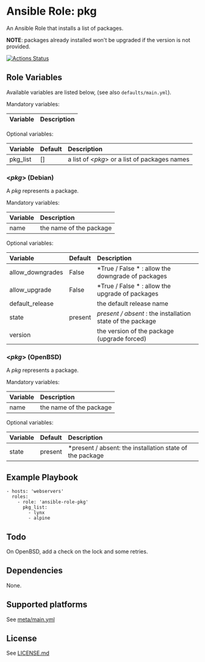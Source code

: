 # Ansible Role: pkg

An Ansible Role that installs a list of packages.

**NOTE**: packages already installed won't be upgraded if the version is not provided.

[![Actions Status](https://github.com/tristan-weil/ansible-role-pkg/workflows/molecule/badge.svg?branch=master)](https://github.com/tristan-weil/ansible-role-pkg/actions)

## Role Variables

Available variables are listed below, (see also `defaults/main.yml`).

Mandatory variables:

| Variable      | Description |
| :------------ | :---------- |

Optional variables:

| Variable      | Default | Description |
| :------------ | :------ | :---------- |
| pkg_list      | []      | a list of <*pkg*> or a list of packages names |

### <*pkg*> (Debian)

A *pkg* represents a package.

Mandatory variables:

| Variable      | Description |
| :------------ | :---------- |
| name          | the name of the package |

Optional variables:

| Variable      | Default | Description |
| :------------ | :------ | :---------- |
| allow_downgrades | False | *True / False * : allow the downgrade of packages |
| allow_upgrade | False | *True / False * : allow the upgrade of packages |
| default_release |       | the default release name |
| state         | present | *present / absent* : the installation state of the package |
| version       |         | the version of the package (upgrade forced) |

### <*pkg*> (OpenBSD)

A *pkg* represents a package.

Mandatory variables:

| Variable      | Description |
| :------------ | :---------- |
| name          | the name of the package |

Optional variables:

| Variable      | Default | Description |
| :------------ | :------ | :---------- |
| state         | present | *present / absent: the installation state of the package |

## Example Playbook

    - hosts: 'webservers'
      roles:
        - role: 'ansible-role-pkg'
          pkg_list:
            - lynx
            - alpine

## Todo

On OpenBSD, add a check on the lock and some retries.

## Dependencies

None.

## Supported platforms

See [meta/main.yml](https://github.com/tristan-weil/ansible-role-pkg/blob/master/meta/main.yml)

## License

See [LICENSE.md](https://github.com/tristan-weil/ansible-role-pkg/blob/master/LICENSE.md)
